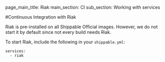 page_main_title: Riak
main_section: CI
sub_section: Working with services


#Continuous Integration with Riak

Riak is pre-installed on all Shippable Official images. However, we do not start it by default since not every build needs Riak.

To start Riak, include the following in your `shippable.yml`:

```
services:
  - riak
```
